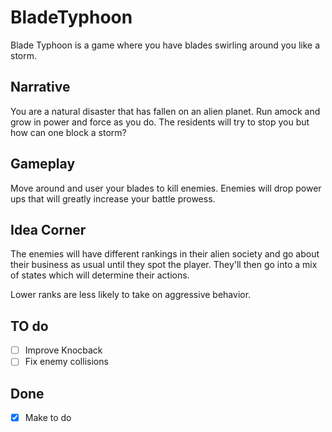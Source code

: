 # BladeTyphoon
Blade Typhoon is a game where you have blades swirling around you like a storm.

## Narrative
You are a natural disaster that has fallen on an alien planet. Run amock and grow in power and force as you do. The residents will try to stop you but how can one block a storm?

## Gameplay
Move around and user your blades to kill enemies. Enemies will drop power ups that will greatly increase your battle prowess.

## Idea Corner
The enemies will have different rankings in their alien society and go about their business as usual until they spot the player. They'll then go into a mix of states which will determine their actions.

Lower ranks are less likely to take on aggressive behavior.

## TO do
- [ ] Improve Knocback
- [ ] Fix enemy collisions

## Done
- [x] Make to do